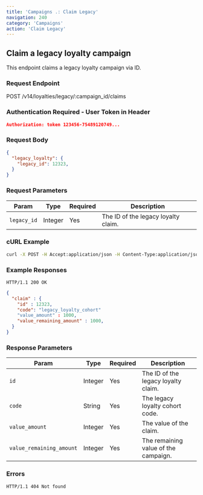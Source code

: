 ```yaml
---
title: 'Campaigns .: Claim Legacy'
navigation: 240
category: 'Campaigns'
action: 'Claim Legacy'
---
```


Claim a legacy loyalty campaign
---

This endpoint claims a legacy loyalty campaign via ID.

### Request Endpoint

<div class="http-request">
  <span class="http-verb">POST</span> /v14/loyalties/legacy/:campaign_id/claims
</div>

### Authentication Required - User Token in Header

```json
Authorization: token 123456-75489120749...
```

### Request Body

```json
{
  "legacy_loyalty": {
    "legacy_id": 12323,
  }
}
```

### Request Parameters
| Param       | Type    | Required | Description                         |
|-------------|---------|----------|-------------------------------------|
| `legacy_id` | Integer | Yes      | The ID of the legacy loyalty claim. |

### cURL Example

```bash
curl -X POST -H Accept:application/json -H Content-Type:application/json -H Authorization:"token 123456-75489120749..." -d '{ "legacy_loyalty": { "legacy_id": 12323, } }' https://api.thelevelup.com/v14/loyalties/legacy/1234567/claims
```

### Example Responses

`HTTP/1.1 200 OK`

```json
{
  "claim" : {
    "id" : 12323,
    "code": "legacy_loyalty_cohort"
    "value_amount" : 1000,
    "value_remaining_amount" : 1000,
  }
}
```

### Response Parameters
| Param                    | Type    | Required | Description                          |
|--------------------------|---------|----------|--------------------------------------|
| `id`                     | Integer | Yes      | The ID of the legacy loyalty claim.  |
| `code`                   | String  | Yes      | The legacy loyalty cohort code.      |
| `value_amount`           | Integer | Yes      | The value of the claim.              |
| `value_remaining_amount` | Integer | Yes      | The remaining value of the campaign. |


### Errors

`HTTP/1.1 404 Not found`
